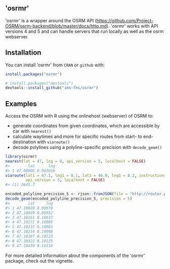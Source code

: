 
<!-- README.md is generated from README.Rmd. Please edit that file -->
'osrmr'
-------

'osrmr' is a wrapper around the OSRM API (<https://github.com/Project-OSRM/osrm-backend/blob/master/docs/http.md>). 'osrmr' works with API versions 4 and 5 and can handle servers that run locally as well as the osrm webserver.

Installation
------------

You can install 'osrmr' from `CRAN` or `github` with:

``` r
install.packages("osrmr")

# install.packages("devtools")
devtools::install_github("ims-fhs/osrmr")
```

Examples
--------

Access the OSRM with R using the onlinehost (webserver) of OSRM to:

-   generate coordinates from given coordinates, which are accessible by car with `nearest()`
-   calculate waytimes and more for specific routes from start- to end-destination with `viaroute()`
-   decode polylines using a polyline-specific precision with `decode_geom()`

``` r
library(osrmr)
nearest(lat = 47, lng = 8, api_version = 5, localhost = FALSE)
#>        lat      lng
#> 1 47.00008 8.003016
viaroute(lat1 = 47.1, lng1 = 8.1, lat2 = 46.9, lng2 = 8.3, instructions = FALSE,
         api_version = 5, localhost = FALSE)
#> [1] 2645.7

encoded_polyline_precision_5 <- rjson::fromJSON(file = "http://router.project-osrm.org/route/v1/driving/8.0997,47.1002;8.101110,47.10430?steps=false&geometries=polyline")$routes[[1]]$geometry
decode_geom(encoded_polyline_precision_5, precision = 5)
#>        lat     lng
#> 1 47.10020 8.09970
#> 2 47.10099 8.09952
#> 3 47.10161 8.10037
#> 4 47.10171 8.10066
#> 5 47.10215 8.10083
#> 6 47.10234 8.10098
#> 7 47.10287 8.10123
#> 8 47.10322 8.10125
#> 9 47.10430 8.10110
```

For more detailed Information about the components of the 'osrmr' package, check out the vignette.
